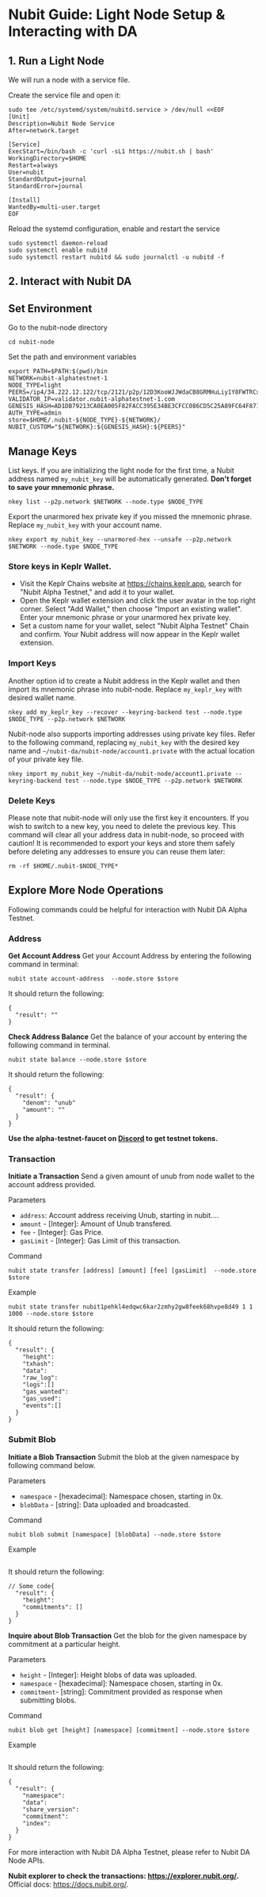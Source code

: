 # Nubit Guide: Light Node Setup & Interacting with DA 

## 1. Run a Light Node
We will run a node with a service file.

Create the service file and open it:
~~~
sudo tee /etc/systemd/system/nubitd.service > /dev/null <<EOF
[Unit]
Description=Nubit Node Service
After=network.target

[Service]
ExecStart=/bin/bash -c 'curl -sL1 https://nubit.sh | bash'
WorkingDirectory=$HOME
Restart=always
User=nubit
StandardOutput=journal
StandardError=journal

[Install]
WantedBy=multi-user.target
EOF
~~~

Reload the systemd configuration, enable and restart the service
~~~
sudo systemctl daemon-reload
sudo systemctl enable nubitd
sudo systemctl restart nubitd && sudo journalctl -u nubitd -f
~~~


## 2. Interact with Nubit DA

## Set Environment
Go to the nubit-node directory
~~~
cd nubit-node
~~~

Set the path and environment variables
~~~
export PATH=$PATH:$(pwd)/bin
NETWORK=nubit-alphatestnet-1
NODE_TYPE=light
PEERS=/ip4/34.222.12.122/tcp/2121/p2p/12D3KooWJJWdaCB8GRMHuLiy1Y8FWTRCxDd5GVt6A2mFn8pryuf3
VALIDATOR_IP=validator.nubit-alphatestnet-1.com
GENESIS_HASH=AD1DB79213CA0EA005F82FACC395E34BE3CFCC086CD5C25A89FC64F871B3ABAE
AUTH_TYPE=admin
store=$HOME/.nubit-${NODE_TYPE}-${NETWORK}/
NUBIT_CUSTOM="${NETWORK}:${GENESIS_HASH}:${PEERS}"
~~~

## Manage Keys
List keys. If you are initializing the light node for the first time, a Nubit address named `my_nubit_key` will be automatically generated. 
**Don't forget to save your mnemonic phrase.**
~~~
nkey list --p2p.network $NETWORK --node.type $NODE_TYPE
~~~

Export the unarmored hex private key if you missed the mnemonic phrase. Replace `my_nubit_key` with your account name.
~~~
nkey export my_nubit_key --unarmored-hex --unsafe --p2p.network $NETWORK --node.type $NODE_TYPE
~~~

### Store keys in Keplr Wallet.
- Visit the Keplr Chains website at https://chains.keplr.app, search for "Nubit Alpha Testnet," and add it to your wallet.
- Open the Keplr wallet extension and click the user avatar in the top right corner. Select "Add Wallet," then choose "Import an existing wallet". Enter your mnemonic phrase or your unarmored hex private key.
- Set a custom name for your wallet, select "Nubit Alpha Testnet" Chain and confirm. Your Nubit address will now appear in the Keplr wallet extension.

### Import Keys
Another option id to create a Nubit address in the Keplr wallet and then import its mnemonic phrase into nubit-node. Replace `my_keplr_key` with desired wallet name.
~~~
nkey add my_keplr_key --recover --keyring-backend test --node.type $NODE_TYPE --p2p.network $NETWORK
~~~

Nubit-node also supports importing addresses using private key files. Refer to the following command, replacing `my_nubit_key` with the desired key name and `~/nubit-da/nubit-node/account1.private` with the actual location of your private key file.
~~~
nkey import my_nubit_key ~/nubit-da/nubit-node/account1.private --keyring-backend test --node.type $NODE_TYPE --p2p.network $NETWORK
~~~

### Delete Keys
Please note that nubit-node will only use the first key it encounters. If you wish to switch to a new key, you need to delete the previous key. This command will clear all your address data in nubit-node, so proceed with caution! It is recommended to export your keys and store them safely before deleting any addresses to ensure you can reuse them later:
~~~
rm -rf $HOME/.nubit-$NODE_TYPE*
~~~


## Explore More Node Operations
Following commands could be helpful for interaction with Nubit DA Alpha Testnet.

### Address
**Get Account Address**
Get your Account Address by entering the following command in terminal:
~~~
nubit state account-address  --node.store $store
~~~

It should return the following:
~~~
{
  "result": ""
}
~~~

**Check Address Balance**
Get the balance of your account by entering the following command in terminal.
~~~
nubit state balance --node.store $store
~~~

It should return the following:
~~~
{
  "result": {
    "denom": "unub"
    "amount": "" 
  }
}
~~~

**Use the alpha-testnet-faucet on [Discord](https://discord.gg/nubit) to get testnet tokens.**

### Transaction
**Initiate a Transaction**
Send a given amount of unub from node wallet to the account address provided.

Parameters
- `address`: Account address receiving Unub, starting in nubit.... 
- `amount` - [Integer]: Amount of Unub transfered.
- `fee` - [Integer]: Gas Price. 
- `gasLimit` - [Integer]: Gas Limit of this transaction.

Command
~~~
nubit state transfer [address] [amount] [fee] [gasLimit]  --node.store $store
~~~

Example
~~~
nubit state transfer nubit1pehkl4edqwc6kar2zmhy2gw8feek68hvpe8d49 1 1 1000 --node.store $store
~~~

It should return the following:
~~~
{
  "result": {
    "height":
    "txhash":
    "data":
    "raw_log":
    "logs":[]
    "gas_wanted":
    "gas_used":
    "events":[]
  }
}
~~~


### Submit Blob
**Initiate a Blob Transaction**
Submit the blob at the given namespace by following command below.

Parameters
- `namespace` - [hexadecimal]: Namespace chosen, starting in 0x.
- `blobData` - [string]: Data uploaded and broadcasted.

Command
~~~
nubit blob submit [namespace] [blobData] --node.store $store
~~~

Example
~~~

~~~

It should return the following:
~~~
// Some code{
  "result": {
    "height":
    "commitments": []
  }
}
~~~

**Inquire about Blob Transaction**
Get the blob for the given namespace by commitment at a particular height.

Parameters
- `height` - [Integer]: Height blobs of data was uploaded.
- `namespace` - [hexadecimal]: Namespace chosen, starting in 0x.
- `commitment`- [string]: Commitment provided as response when submitting blobs.

Command
~~~
nubit blob get [height] [namespace] [commitment] --node.store $store
~~~

Example
~~~

~~~

It should return the following:
~~~
{
  "result": {
    "namespace": 
    "data":
    "share_version":
    "commitment":
    "index":
  }
}
~~~
For more interaction with Nubit DA Alpha Testnet, please refer to Nubit DA Node APIs.

**Nubit explorer to check the transactions: https://explorer.nubit.org/.**
Official docs: https://docs.nubit.org/.
